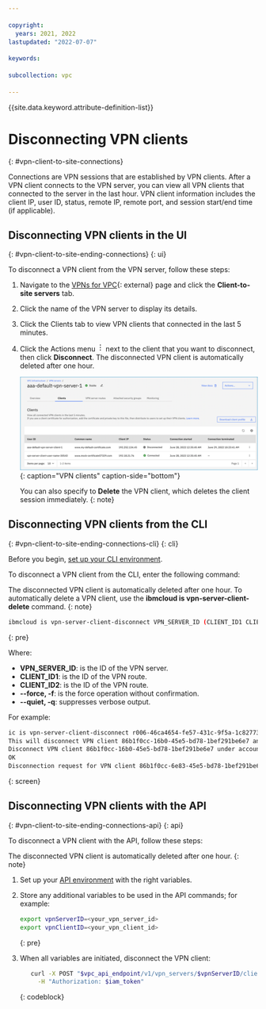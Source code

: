 ```yaml
---

copyright:
  years: 2021, 2022
lastupdated: "2022-07-07"

keywords:

subcollection: vpc

---
```


{{site.data.keyword.attribute-definition-list}}

# Disconnecting VPN clients
{: #vpn-client-to-site-connections}

Connections are VPN sessions that are established by VPN clients. After a VPN client connects to the VPN server, you can view all VPN clients that connected to the server in the last hour. VPN client information includes the client IP, user ID, status, remote IP, remote port, and session start/end time (if applicable).

## Disconnecting VPN clients in the UI
{: #vpn-client-to-site-ending-connections}
{: ui}

To disconnect a VPN client from the VPN server, follow these steps:

1. Navigate to the [VPNs for VPC](https://cloud.ibm.com/vpc-ext/network/vpngateways){: external} page and click the **Client-to-site servers** tab.
1. Click the name of the VPN server to display its details.
1. Click the Clients tab to view VPN clients that connected in the last 5 minutes.
1. Click the Actions menu ![Actions menu](images/overflow.png) next to the client that you want to disconnect, then click **Disconnect**. The disconnected VPN client is automatically deleted after one hour.

   ![VPN clients](images/vpn-clients.png){: caption="VPN clients" caption-side="bottom"}

   You can also specify to **Delete** the VPN client, which deletes the client session immediately.
   {: note}

## Disconnecting VPN clients from the CLI
{: #vpn-client-to-site-ending-connections-cli}
{: cli}

Before you begin, [set up your CLI environment](/docs/vpc?topic=vpc-set-up-environment&interface=cli).

To disconnect a VPN client from the CLI, enter the following command:

The disconnected VPN client is automatically deleted after one hour. To automatically delete a VPN client, use the **ibmcloud is vpn-server-client-delete** command.
{: note}

```sh
ibmcloud is vpn-server-client-disconnect VPN_SERVER_ID (CLIENT_ID1 CLIENT_ID2 ...) [-f, --force] [-q, --quiet]
```
{: pre}

Where:

- **VPN_SERVER_ID**: is the ID of the VPN server.
- **CLIENT_ID1**: is the ID of the VPN route.
- **CLIENT_ID2**: is the ID of the VPN route.
- **--force, -f**: is the force operation without confirmation.
- **--quiet, -q**: suppresses verbose output.

For example:

```sh
ic is vpn-server-client-disconnect r006-46ca4654-fe57-431c-9f5a-1c82773b6e83 86b1f0cc-6e83-45e5-bd78-1bef291be6e7
This will disconnect VPN client 86b1f0cc-16b0-45e5-bd78-1bef291be6e7 and cannot be undone. Continue [y/N] ?> y
Disconnect VPN client 86b1f0cc-16b0-45e5-bd78-1bef291be6e7 under account IBM as user terry@ibm.com...
OK
Disconnection request for VPN client 86b1f0cc-6e83-45e5-bd78-1bef291be6e7 has been accepted.
```
{: screen}

## Disconnecting VPN clients with the API
{: #vpn-client-to-site-ending-connections-api}
{: api}

To disconnect a VPN client with the API, follow these steps:

The disconnected VPN client is automatically deleted after one hour.
{: note}

1. Set up your [API environment](/docs/vpc?topic=vpc-set-up-environment#api-prerequisites-setup) with the right variables.

1. Store any additional variables to be used in the API commands; for example:

   ```sh
   export vpnServerID=<your_vpn_server_id>
   export vpnClientID=<your_vpn_client_id>
   ```
   {: pre}

1. When all variables are initiated, disconnect the VPN client:

   ```sh
      curl -X POST "$vpc_api_endpoint/v1/vpn_servers/$vpnServerID/clients/$vpnClientID/disconnect?version=$api_version&generation=2" \
        -H "Authorization: $iam_token"
   ```
   {: codeblock}

